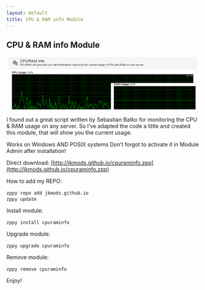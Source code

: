 ```yaml
---
layout: default
title: CPU & RAM info Module
---
```


## CPU & RAM info Module
![cpuraminfo](https://raw.githubusercontent.com/jkmods/jkmods.github.io/master/cpuraminfo.png)

I found out a great script written by Sebastian Batko for monitoring the CPU & RAM usage on any server. So I’ve adapted the code a little and created this module, that will show you the current usage.

Works on Windows AND POSIX systems
Don’t forgot to activate it in Module Admin after installation!

Direct download:
[http://jkmods.github.io/cpuraminfo.zpp](http://jkmods.github.io/cpuraminfo.zpp)

How to add my REPO:
```
zppy repo add jkmods.github.io
zppy update
```

Install module:
```
zppy install cpuraminfo
```

Upgrade module:
```
zppy upgrade cpuraminfo
```

Remove module:
```
zppy remove cpuraminfo
```

Enjoy!
